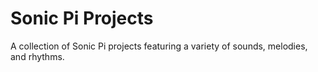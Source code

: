 # Sonic Pi Projects
 A collection of Sonic Pi projects featuring a variety of sounds, melodies, and rhythms.

